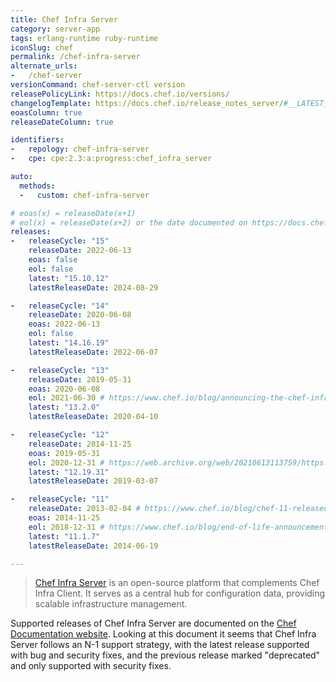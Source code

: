 ```yaml
---
title: Chef Infra Server
category: server-app
tags: erlang-runtime ruby-runtime
iconSlug: chef
permalink: /chef-infra-server
alternate_urls:
-   /chef-server
versionCommand: chef-server-ctl version
releasePolicyLink: https://docs.chef.io/versions/
changelogTemplate: https://docs.chef.io/release_notes_server/#__LATEST__
eoasColumn: true
releaseDateColumn: true

identifiers:
-   repology: chef-infra-server
-   cpe: cpe:2.3:a:progress:chef_infra_server

auto:
  methods:
  -   custom: chef-infra-server

# eoas(x) = releaseDate(x+1)
# eol(x) = releaseDate(x+2) or the date documented on https://docs.chef.io/versions/
releases:
-   releaseCycle: "15"
    releaseDate: 2022-06-13
    eoas: false
    eol: false
    latest: "15.10.12"
    latestReleaseDate: 2024-08-29

-   releaseCycle: "14"
    releaseDate: 2020-06-08
    eoas: 2022-06-13
    eol: false
    latest: "14.16.19"
    latestReleaseDate: 2022-06-07

-   releaseCycle: "13"
    releaseDate: 2019-05-31
    eoas: 2020-06-08
    eol: 2021-06-30 # https://www.chef.io/blog/announcing-the-chef-infra-server-13-deprecation
    latest: "13.2.0"
    latestReleaseDate: 2020-04-10

-   releaseCycle: "12"
    releaseDate: 2014-11-25
    eoas: 2019-05-31
    eol: 2020-12-31 # https://web.archive.org/web/20210613113759/https://docs.chef.io/versions/
    latest: "12.19.31"
    latestReleaseDate: 2019-03-07

-   releaseCycle: "11"
    releaseDate: 2013-02-04 # https://www.chef.io/blog/chef-11-released
    eoas: 2014-11-25
    eol: 2018-12-31 # https://www.chef.io/blog/end-of-life-announcement-for-chef-reporting-enterprise-chef-server-11-and-chef-analytics
    latest: "11.1.7"
    latestReleaseDate: 2014-06-19

---
```


> [Chef Infra Server](https://docs.chef.io/server/) is an open-source platform that complements
> Chef Infra Client. It serves as a central hub for configuration data, providing scalable
> infrastructure management.

Supported releases of Chef Infra Server are documented on the [Chef Documentation website](https://docs.chef.io/versions/#supported-commercial-distributions).
Looking at this document it seems that Chef Infra Server follows an N-1 support strategy, with the
latest release supported with bug and security fixes, and the previous release marked "deprecated"
and only supported with security fixes.
